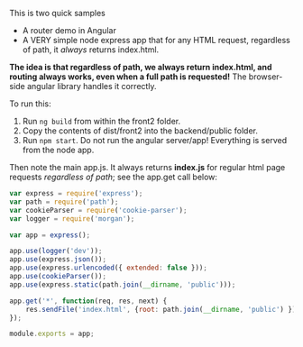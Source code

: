 This is two quick samples
* A router demo in Angular 
* A VERY simple node express app that for any HTML request, regardless of path, it *always* returns index.html.

**The idea is that regardless of path, we always return index.html, and routing always works, even when a full path is requested!** The browser-side angular library handles it correctly.
  
To run this:
1. Run ```ng build``` from within the front2 folder.
2. Copy the contents of dist/front2 into the backend/public folder.
3. Run ```npm start```. Do not run the angular server/app! Everything is served from the node app.

Then note the main app.js. It always returns **index.js** for regular html page requests *regardless of path*; see the app.get call below:

```js
var express = require('express');
var path = require('path');
var cookieParser = require('cookie-parser');
var logger = require('morgan');

var app = express();

app.use(logger('dev'));
app.use(express.json());
app.use(express.urlencoded({ extended: false }));
app.use(cookieParser());
app.use(express.static(path.join(__dirname, 'public')));

app.get('*', function(req, res, next) {
	res.sendFile('index.html', {root: path.join(__dirname, 'public') });
});

module.exports = app;
```
